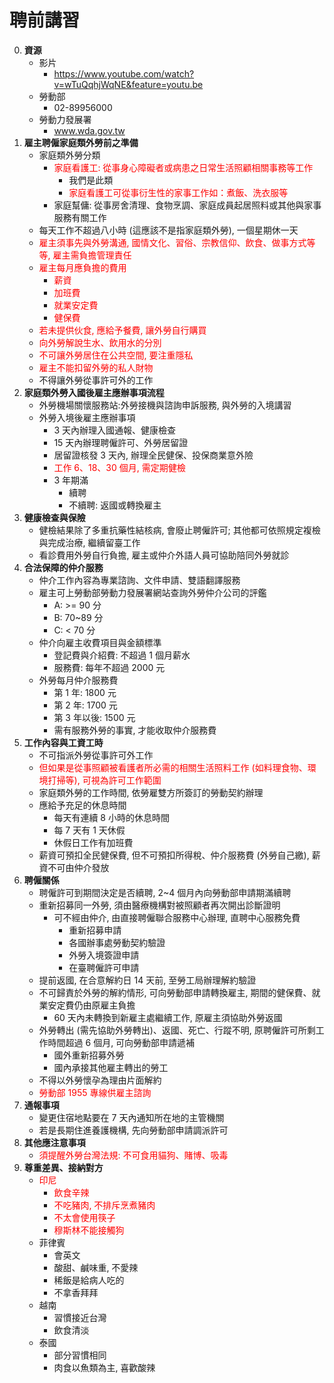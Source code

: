 聘前講習
=========================
0. **資源**
	- 影片
		- https://www.youtube.com/watch?v=wTuQqhjWqNE&feature=youtu.be
	- 勞動部
		- 02-89956000
	- 勞動力發展署
		- www.wda.gov.tw
0. **雇主聘僱家庭類外勞前之準備**
	- 家庭類外勞分類
		- <font color=red>家庭看護工: 從事身心障礙者或病患之日常生活照顧相關事務等工作</font>
			- 我們是此類
			- <font color='red'>家庭看護工可從事衍生性的家事工作如：煮飯、洗衣服等</font>
		- 家庭幫傭: 從事房舍清理、食物烹調、家庭成員起居照料或其他與家事服務有關工作
	- 每天工作不超過八小時 (這應該不是指家庭類外勞), 一個星期休一天
	- <font color='red'>雇主須事先與外勞溝通, 國情文化、習俗、宗教信仰、飲食、做事方式等等, 雇主需負擔管理責任</font>
	- <font color='red'>雇主每月應負擔的費用</font>
		- <font color='red'>薪資</font>
		- <font color='red'>加班費</font>
		- <font color='red'>就業安定費</font>
		- <font color='red'>健保費</font>
	- <font color='red'>若未提供伙食, 應給予餐費, 讓外勞自行購買</font>
	- <font color='red'>向外勞解說生水、飲用水的分別</font>
	- <font color='red'>不可讓外勞居住在公共空間, 要注重隱私</font>
	- <font color='red'>雇主不能扣留外勞的私人財物</font>
	- 不得讓外勞從事許可外的工作
0. **家庭類外勞入國後雇主應辦事項流程**
	- 外勞機場關懷服務站:外勞接機與諮詢申訴服務, 與外勞的入境講習
	- 外勞入境後雇主應辦事項
		- 3 天內辦理入國通報、健康檢查
		- 15 天內辦理聘僱許可、外勞居留證
		- 居留證核發 3 天內, 辦理全民健保、投保商業意外險
		- <font color='red'>工作 6、18、30 個月, 需定期健檢</font>
		- 3 年期滿
			- 續聘
			- 不續聘: 返國或轉換雇主
0. **健康檢查與保險**
	- 健檢結果除了多重抗藥性結核病, 會廢止聘僱許可; 其他都可依照規定複檢與完成治療, 繼續留臺工作
	- 看診費用外勞自行負擔, 雇主或仲介外語人員可協助陪同外勞就診
0. **合法保障的仲介服務**
	- 仲介工作內容為專業諮詢、文件申請、雙語翻譯服務
	- 雇主可上勞動部勞動力發展署網站查詢外勞仲介公司的評鑑
		- A: >= 90 分
		- B: 70~89 分
		- C: < 70 分
	- 仲介向雇主收費項目與金額標準
		- 登記費與介紹費: 不超過 1 個月薪水
		- 服務費: 每年不超過 2000 元
	- 外勞每月仲介服務費
		- 第 1 年: 1800 元
		- 第 2 年: 1700 元
		- 第 3 年以後: 1500 元
		- 需有服務外勞的事實, 才能收取仲介服務費
0. **工作內容與工資工時**
	- 不可指派外勞從事許可外工作
	- <font color='red'>但如果是從事照顧被看護者所必需的相關生活照料工作 (如料理食物、環境打掃等), 可視為許可工作範圍</font>
	- 家庭類外勞的工作時間, 依勞雇雙方所簽訂的勞動契約辦理
	- 應給予充足的休息時間
		- 每天有連續 8 小時的休息時間
		- 每 7 天有 1 天休假
		- 休假日工作有加班費
	- 薪資可預扣全民健保費, 但不可預扣所得稅、仲介服務費 (外勞自己繳), 薪資不可由仲介發放
0. **聘僱關係**
	- 聘僱許可到期間決定是否續聘, 2~4 個月內向勞動部申請期滿續聘
	- 重新招募同一外勞, 須由醫療機構對被照顧者再次開出診斷證明
		- 可不經由仲介, 由直接聘僱聯合服務中心辦理, 直聘中心服務免費
			- 重新招募申請
			- 各國辦事處勞動契約驗證
			- 外勞入境簽證申請
			- 在臺聘僱許可申請
	- 提前返國, 在合意解約日 14 天前, 至勞工局辦理解約驗證
	- 不可歸責於外勞的解約情形, 可向勞動部申請轉換雇主, 期間的健保費、就業安定費仍由原雇主負擔
		- 60 天內未轉換到新雇主處繼續工作, 原雇主須協助外勞返國
	- 外勞轉出 (需先協助外勞轉出)、返國、死亡、行蹤不明, 原聘僱許可所剩工作時間超過 6 個月, 可向勞動部申請遞補
		- 國外重新招募外勞
		- 國內承接其他雇主轉出的勞工
	- 不得以外勞懷孕為理由片面解約
	- <font color='red'>勞動部 1955 專線供雇主諮詢</font>
0. **通報事項**
	- 變更住宿地點要在 7 天內通知所在地的主管機關
	- 若是長期住進養護機構, 先向勞動部申請調派許可
0. **其他應注意事項**
	- <font color='red'>須提醒外勞台灣法規: 不可食用貓狗、賭博、吸毒</font>
0. **尊重差異、接納對方**
	- <font color='red'>印尼</font>
		- <font color='red'>飲食辛辣</font>
		- <font color='red'>不吃豬肉, 不排斥烹煮豬肉</font>
		- <font color='red'>不太會使用筷子</font>
		- <font color='red'>穆斯林不能接觸狗</font>
	- 菲律賓
		- 會英文
		- 酸甜、鹹味重, 不愛辣
		- 稀飯是給病人吃的
		- 不拿香拜拜
	- 越南
		- 習慣接近台灣
		- 飲食清淡
	- 泰國
		- 部分習慣相同
		- 肉食以魚類為主, 喜歡酸辣